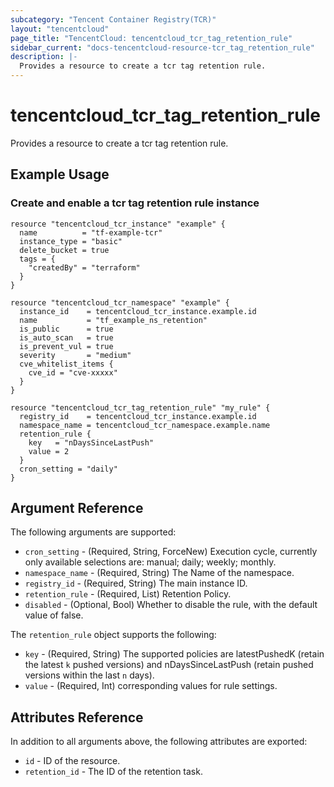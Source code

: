 ```yaml
---
subcategory: "Tencent Container Registry(TCR)"
layout: "tencentcloud"
page_title: "TencentCloud: tencentcloud_tcr_tag_retention_rule"
sidebar_current: "docs-tencentcloud-resource-tcr_tag_retention_rule"
description: |-
  Provides a resource to create a tcr tag retention rule.
---
```


# tencentcloud_tcr_tag_retention_rule

Provides a resource to create a tcr tag retention rule.

## Example Usage

### Create and enable a tcr tag retention rule instance

```hcl
resource "tencentcloud_tcr_instance" "example" {
  name          = "tf-example-tcr"
  instance_type = "basic"
  delete_bucket = true
  tags = {
    "createdBy" = "terraform"
  }
}

resource "tencentcloud_tcr_namespace" "example" {
  instance_id    = tencentcloud_tcr_instance.example.id
  name           = "tf_example_ns_retention"
  is_public      = true
  is_auto_scan   = true
  is_prevent_vul = true
  severity       = "medium"
  cve_whitelist_items {
    cve_id = "cve-xxxxx"
  }
}

resource "tencentcloud_tcr_tag_retention_rule" "my_rule" {
  registry_id    = tencentcloud_tcr_instance.example.id
  namespace_name = tencentcloud_tcr_namespace.example.name
  retention_rule {
    key   = "nDaysSinceLastPush"
    value = 2
  }
  cron_setting = "daily"
}
```

## Argument Reference

The following arguments are supported:

* `cron_setting` - (Required, String, ForceNew) Execution cycle, currently only available selections are: manual; daily; weekly; monthly.
* `namespace_name` - (Required, String) The Name of the namespace.
* `registry_id` - (Required, String) The main instance ID.
* `retention_rule` - (Required, List) Retention Policy.
* `disabled` - (Optional, Bool) Whether to disable the rule, with the default value of false.

The `retention_rule` object supports the following:

* `key` - (Required, String) The supported policies are latestPushedK (retain the latest `k` pushed versions) and nDaysSinceLastPush (retain pushed versions within the last `n` days).
* `value` - (Required, Int) corresponding values for rule settings.

## Attributes Reference

In addition to all arguments above, the following attributes are exported:

* `id` - ID of the resource.
* `retention_id` - The ID of the retention task.


